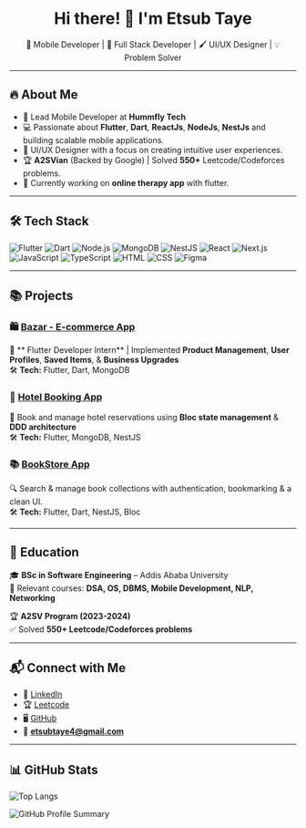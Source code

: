 <h1 align="center">Hi there! 👋 I'm Etsub Taye</h1>

<p align="center">
  🚀 Mobile Developer | 🚀 Full Stack Developer | 🖌️ UI/UX Designer | 💡 Problem Solver 
</p>

---

## 🔥 About Me
- 📱 Lead Mobile Developer at **Hummfly Tech**
- 💻 Passionate about **Flutter**, **Dart**, **ReactJs**, **NodeJs**, **NestJs** and building scalable mobile applications.
- 🎨 UI/UX Designer with a focus on creating intuitive user experiences.
- 🏆 **A2SVian** (Backed by Google) | Solved **550+** Leetcode/Codeforces problems.
- 🎯 Currently working on **online therapy app** with flutter.

---

## 🛠️ Tech Stack

![Flutter](https://img.shields.io/badge/Flutter-02569B?style=flat&logo=flutter&logoColor=white)
![Dart](https://img.shields.io/badge/Dart-0175C2?style=flat&logo=dart&logoColor=white)
![Node.js](https://img.shields.io/badge/Node.js-43853D?style=flat&logo=node.js&logoColor=white)
![MongoDB](https://img.shields.io/badge/MongoDB-47A248?style=flat&logo=mongodb&logoColor=white)
![NestJS](https://img.shields.io/badge/NestJS-E0234E?style=flat&logo=nestjs&logoColor=white)
![React](https://img.shields.io/badge/React-20232A?style=flat&logo=react&logoColor=61DAFB)
![Next.js](https://img.shields.io/badge/Next.js-000000?style=flat&logo=next.js&logoColor=white)
![JavaScript](https://img.shields.io/badge/JavaScript-F7DF1E?style=flat&logo=javascript&logoColor=black)
![TypeScript](https://img.shields.io/badge/TypeScript-3178C6?style=flat&logo=typescript&logoColor=white)
![HTML](https://img.shields.io/badge/HTML5-E34F26?style=flat&logo=html5&logoColor=white)
![CSS](https://img.shields.io/badge/CSS3-1572B6?style=flat&logo=css3&logoColor=white)
![Figma](https://img.shields.io/badge/Figma-F24E1E?style=flat&logo=figma&logoColor=white)


---

## 📚 Projects
### 🛍️ [Bazar - E-commerce App](https://bazar.a2sv.org/home)
🚀 ** Flutter Developer Intern** | Implemented **Product Management**, **User Profiles**, **Saved Items**, & **Business Upgrades**  
🛠 **Tech:** Flutter, Dart, MongoDB  

### 🏨 [Hotel Booking App](#)
📌 Book and manage hotel reservations using **Bloc state management** & **DDD architecture**  
🛠 **Tech:** Flutter, MongoDB, NestJS  

### 📚 [BookStore App](https://github.com/Etsub622/book_name)
🔍 Search & manage book collections with authentication, bookmarking & a clean UI.  
🛠 **Tech:** Flutter, Dart, NestJS, Bloc  

---

## 🚀 Education
🎓 **BSc in Software Engineering** – Addis Ababa University  
📝 Relevant courses: **DSA, OS, DBMS, Mobile Development, NLP, Networking**  

🏆 **A2SV Program (2023-2024)**  
✅ Solved **550+ Leetcode/Codeforces problems**  

---

## 📬 Connect with Me
- 💼 [LinkedIn](https://www.linkedin.com/in/etsubtaye/)
- 🏆 [Leetcode](https://leetcode.com/u/Etsub_16/)
- 🖥️ [GitHub](https://github.com/Etsub622)
- 📧 **etsubtaye4@gmail.com**

---

## 📊 GitHub Stats

![Top Langs](https://github-readme-stats.vercel.app/api/top-langs/?username=Etsub622&layout=compact&theme=radical)

![GitHub Profile Summary](https://github-profile-summary-cards.vercel.app/api/cards/stats?username=Etsub622&theme=radical)
